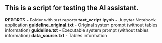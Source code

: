 <h2>This is a script for testing the AI assistant.</h2>
<b>REPORTS</b> - Folder with test reports
<b>test_script.ipynb</b> - Jupyter Notebook application
<b>guideline_original.txt</b> - Original system prompt (without tables information)
<b>guideline.txt</b> - Executable system prompt (without tables information)
<b>data_source.txt</b> - Tables information

